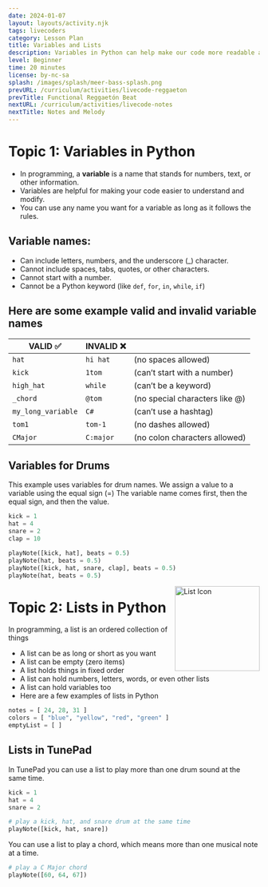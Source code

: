 ```yaml
---
date: 2024-01-07
layout: layouts/activity.njk
tags: livecoders
category: Lesson Plan
title: Variables and Lists
description: Variables in Python can help make our code more readable and reusable, and lists give us a way to play more than one note at the same time.
level: Beginner
time: 20 minutes
license: by-nc-sa
splash: /images/splash/meer-bass-splash.png
prevURL: /curriculum/activities/livecode-reggaeton
prevTitle: Functional Reggaetón Beat
nextURL: /curriculum/activities/livecode-notes
nextTitle: Notes and Melody
---
```


# Topic 1: Variables in Python
* In programming, a **variable** is a name that stands for numbers, text, or other information.
* Variables are helpful for making your code easier to understand and modify.
* You can use any name you want for a variable as long as it follows the rules.  

## Variable names:
* Can include letters, numbers, and the underscore (_) character.
* Cannot include spaces, tabs, quotes, or other characters.
* Cannot start with a number.
* Cannot be a Python keyword (like `def`, `for`, `in`, `while`, `if`)

## Here are some example valid and invalid variable names
| VALID ✅ | INVALID ❌ |       |
| -------- | ---------- | ---- |
| `hat`    | `hi hat`   | (no spaces allowed) |
| `kick`   | `1tom`     | (can’t start with a number) |
| `high_hat` | `while`  | (can’t be a keyword) |
| `_chord` | `@tom`     | (no special characters like @) |
| `my_long_variable` | `C#` | (can’t use a hashtag) |
| `tom1`  | `tom-1` | (no dashes allowed) |
| `CMajor` | `C:major` | (no colon characters allowed) |


## Variables for Drums
This example uses variables for drum names.
We assign a value to a variable using the equal sign (=)
The variable name comes first, then the equal sign, and then the value.
```python
kick = 1
hat = 4
snare = 2
clap = 10

playNote([kick, hat], beats = 0.5)
playNote(hat, beats = 0.5)
playNote([kick, hat, snare, clap], beats = 0.5)
playNote(hat, beats = 0.5)
```

<img src="/images/list-icon.png" alt="List Icon" style="float: right" width="170">

# Topic 2: Lists in Python
In programming, a list is an ordered collection of things
* A list can be as long or short as you want
* A list can be empty (zero items)
* A list holds things in fixed order
* A list can hold numbers, letters, words, or even other lists
* A list can hold variables too
* Here are a few examples of lists in Python
```python
notes = [ 24, 28, 31 ]
colors = [ "blue", "yellow", "red", "green" ]
emptyList = [ ]
```

## Lists in TunePad
In TunePad you can use a list to play more than one drum sound at the same time.
```python
kick = 1
hat = 4
snare = 2

# play a kick, hat, and snare drum at the same time
playNote([kick, hat, snare])
```

You can use a list to play a chord, which means more than one musical note at a time.
```python
# play a C Major chord
playNote([60, 64, 67])
```
